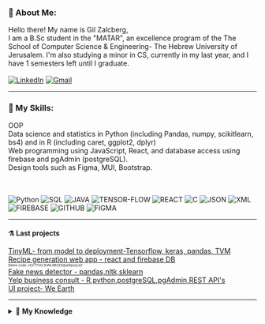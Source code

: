 <!-- About Me -->
### 🦁 About Me: 
Hello there!
My name is Gil Zalcberg, <br/>
I am a B.Sc student in the "MATAR",
an excellence program of the The School of Computer Science & Engineering- The Hebrew University of Jerusalem.
I'm also studying a minor in CS, 
currently in my last year, and I have 1 semesters left until I graduate.
<br/><br/>[![LinkedIn](https://img.shields.io/badge/linkedin-%230077B5.svg?&style=for-the-badge&logo=linkedin&logoColor=white)](https://www.linkedin.com/in/gil-zalcberg-234b481ba/) 
[![Gmail](https://img.shields.io/badge/Gmail-D14836?style=for-the-badge&logo=gmail&logoColor=white)](mailto:gilzalcberg96@gmail.com)
<!--END About me -->

---

<!-- My skills -->
### 🔧 My Skills:
OOP </br>
Data science and statistics in Python (including Pandas, numpy, scikitlearn, bs4)
and in R (including caret, ggplot2, dplyr) <br/>
Web programming using JavaScript, React, and database access using firebase and pgAdmin (postgreSQL).
</br>
Design tools such as Figma, MUI, Bootstrap.</br>

<br/> <br/>
![Python](https://img.icons8.com/color/30/python.png)
![SQL](https://img.icons8.com/color/30/sql.png)
![JAVA](https://img.icons8.com/color/30/java.png)
![TENSOR-FLOW](https://img.icons8.com/color/30/tensorflow.png)
![REACT](https://img.icons8.com/plasticine/30/react.png)
![C](https://img.icons8.com/color/30/c-sharp-logo.png)
![JSON](https://img.icons8.com/color/30/json.png)
![XML](https://img.icons8.com/color/30/xml.png)
![FIREBASE](https://img.icons8.com/color/30/firebase.png)
![GITHUB](https://img.icons8.com/color/30/github.png)
![FIGMA](https://img.icons8.com/color/30/figma--v1.png)

<!-- END My skills -->

---



#### ⚗️ Last projects
[TinyML- from model to deployment-Tensorflow, keras, pandas, TVM](https://colab.research.google.com/drive/12GwfAZV9_RxU0prcS0W2Wvbf2uj3IWL4?usp=sharing)</br>
[Recipe generation web app - react and firebase DB](https://grandma-cooked-oatmeal.web.app/) </br><span STYLE="font-size:5.0pt">Demo code:
 <i>cE2TTVcL5nNLR83Z3dye6qscjLa2 </i></span> </br>
[Fake news detector - pandas,nltk,sklearn ](https://colab.research.google.com/drive/1d0T7mT6rUUnSvD7Ei1J7WRqat1bCek4q) </br>
[Yelp business consult - R,python,postgreSQL,pgAdmin,REST API's](https://github.com/gilzalc/Yelp_consult) </br>
[UI project- We Earth](https://www.figma.com/proto/H712Suqca00vLTZPida1nI/wireframes-flow?scaling=scale-down&page-id=0%3A1&starting-point-node-id=372%3A3791&node-id=423%3A18318) </br>
 
---

  
<!-- My Knowledge-LIST:START -->
<details>
    <summary>🔬 <b>My Knowledge</b></summary><br/>

* <details>
    <summary><b>JAVA</b></summary><br/>
    advanced concepts in Java object-oriented programming such as polymorphism, abstract Classes, interface realization, exception hierarchy, Enums. Event driven programming based on polymorphic event handlers, design and implement software systems in Java GUI.
  </details>
    
* <details>
    <summary><b>Big-Data</b></summary><br/>
    knowledge at data analytics life cycle, EDA, linear and logistic regression, Missing values treatment, classification and evaluation;
     ML models like random forests, decision trees, KNN, SVM, unsupervised algorithms and ML tools (On and of the edge) such as Keras, Tensor flow, TFlite, TVM, ESP-IDF.</br>

  </details>
    

 ---
<!-- My Knowledge-LIST:END -->
</details>
<!-- My Projects -->
